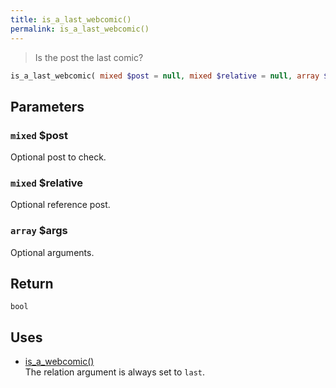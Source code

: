 ```yaml
---
title: is_a_last_webcomic()
permalink: is_a_last_webcomic()
---
```


> Is the post the last comic?

```php
is_a_last_webcomic( mixed $post = null, mixed $relative = null, array $args = [] ) : bool
```

## Parameters

### `mixed` $post
Optional post to check.

### `mixed` $relative
Optional reference post.

### `array` $args
Optional arguments.

## Return

`bool`

## Uses
- [is_a_webcomic()](is_a_webcomic())  
The relation argument is always set to `last`.
